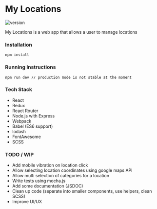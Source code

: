 # My Locations

![version](https://img.shields.io/badge/version-0.3.0-green.svg)

My Locations is a web app that allows a user to manage locations

### Installation

```
npm install
```

### Running Instructions

```
npm run dev // production mode is not stable at the moment
```

### Tech Stack

* React
* Redux
* React Router
* Node.js with Express
* Webpack
* Babel (ES6 support)
* lodash
* FontAwesome
* SCSS

### TODO / WIP

* Add mobile vibration on location click
* Allow selecting location coordinates using google maps API
* Allow multi selection of categories for a location
* Write tests using mocha.js
* Add some documentation (JSDOC)
* Clean up code (separate into smaller components, use helpers, clean SCSS)
* Improve UI/UX